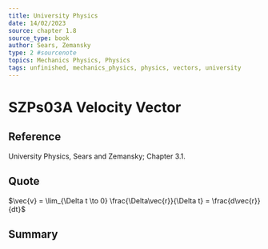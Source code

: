 ```yaml
---
title: University Physics
date: 14/02/2023
source: chapter 1.8
source_type: book 
author: Sears, Zemansky
type: 2 #sourcenote
topics: Mechanics Physics, Physics
tags: unfinished, mechanics_physics, physics, vectors, university
---
```

# SZPs03A Velocity Vector

## **Reference**
University Physics, Sears and Zemansky; Chapter 3.1.

## **Quote**
$\vec{v} = \lim_{\Delta t \to 0} \frac{\Delta\vec{r}}{\Delta t} = \frac{d\vec{r}}{dt}$

## **Summary**
<!-- Resume of the idea with the context of the quote. -->
